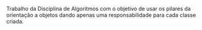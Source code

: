 Trabalho da Disciplina de Algoritmos com o objetivo de usar os pilares da orientação a objetos dando apenas uma responsabilidade para cada classe criada.
